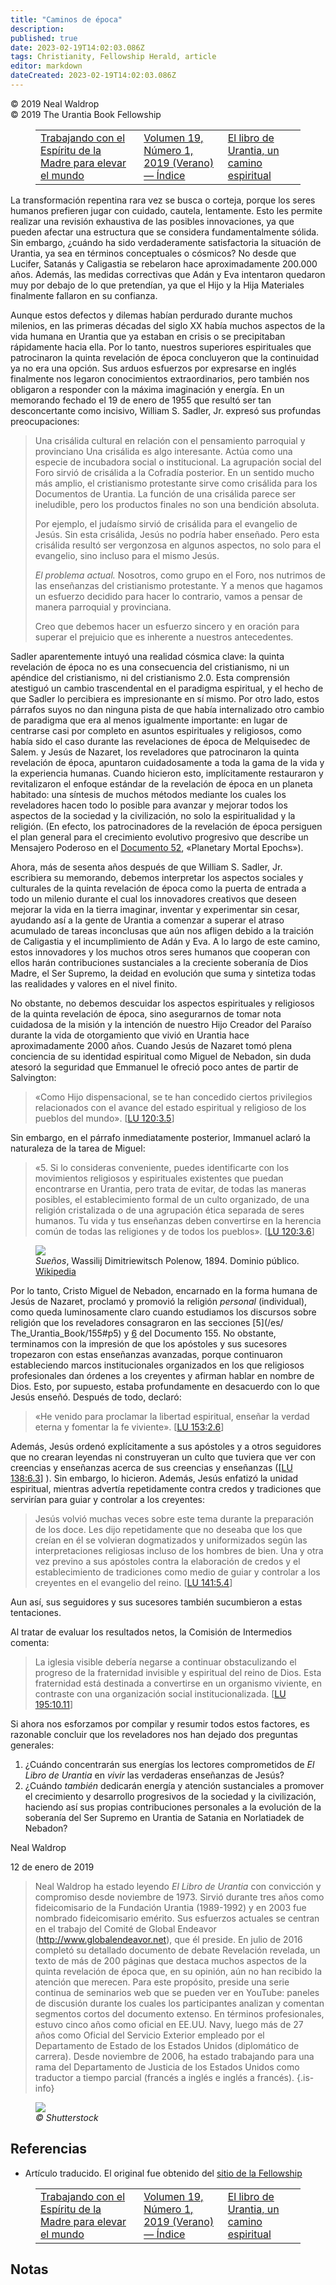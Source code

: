 ```yaml
---
title: "Caminos de época"
description: 
published: true
date: 2023-02-19T14:02:03.086Z
tags: Christianity, Fellowship Herald, article
editor: markdown
dateCreated: 2023-02-19T14:02:03.086Z
---
```


<p class="v-card v-sheet theme--light grey lighten-3 px-2">© 2019 Neal Waldrop<br>© 2019 The Urantia Book Fellowship</p>
<figure class="table chapter-navigator">
  <table>
    <tbody>
      <tr>
        <td>
        <a href="/es/article/Meredith_Tenney_and_others/Working_with_Mother_Spirit_to_Uplift_the_World">
          <span class="mdi mdi-arrow-left-drop-circle"></span><span class="pl-2">Trabajando con el Espíritu de la Madre para elevar el mundo</span>
        </a>
        </td>
        <td>
        <a href="/es/index/articles_herald#volumen-19-número-1-2019-verano">
          <span class="mdi mdi-book-open-variant"></span><span class="pl-2">Volumen 19, Número 1, 2019 (Verano) — Índice</span>
        </a>
        </td>
        <td>
        <a href="/es/article/Rabia_Harris/Urantia_Book_A_Spiritual_Path">
          <span class="pr-2">El libro de Urantia, un camino espiritual</span><span class="mdi mdi-arrow-right-drop-circle"></span>
        </a>
        </td>
      </tr>
    </tbody>
  </table>
</figure>


La transformación repentina rara vez se busca o corteja, porque los seres humanos prefieren jugar con cuidado, cautela, lentamente. Esto les permite realizar una revisión exhaustiva de las posibles innovaciones, ya que pueden afectar una estructura que se considera fundamentalmente sólida. Sin embargo, ¿cuándo ha sido verdaderamente satisfactoria la situación de Urantia, ya sea en términos conceptuales o cósmicos? No desde que Lucifer, Satanás y Caligastia se rebelaron hace aproximadamente 200.000 años. Además, las medidas correctivas que Adán y Eva intentaron quedaron muy por debajo de lo que pretendían, ya que el Hijo y la Hija Materiales finalmente fallaron en su confianza.

Aunque estos defectos y dilemas habían perdurado durante muchos milenios, en las primeras décadas del siglo XX había muchos aspectos de la vida humana en Urantia que ya estaban en crisis o se precipitaban rápidamente hacia ella. Por lo tanto, nuestros superiores espirituales que patrocinaron la quinta revelación de época concluyeron que la continuidad ya no era una opción. Sus arduos esfuerzos por expresarse en inglés finalmente nos legaron conocimientos extraordinarios, pero también nos obligaron a responder con la máxima imaginación y energía. En un memorando fechado el 19 de enero de 1955 que resultó ser tan desconcertante como incisivo, William S. Sadler, Jr. expresó sus profundas preocupaciones:

> Una crisálida cultural en relación con el pensamiento parroquial y provinciano Una crisálida es algo interesante. Actúa como una especie de incubadora social o institucional. La agrupación social del Foro sirvió de crisálida a la Cofradía posterior. En un sentido mucho más amplio, el cristianismo protestante sirve como crisálida para los Documentos de Urantia. La función de una crisálida parece ser ineludible, pero los productos finales no son una bendición absoluta.
>
> Por ejemplo, el judaísmo sirvió de crisálida para el evangelio de Jesús. Sin esta crisálida, Jesús no podría haber enseñado. Pero esta crisálida resultó ser vergonzosa en algunos aspectos, no solo para el evangelio, sino incluso para el mismo Jesús.
>
> _El problema actual._ Nosotros, como grupo en el Foro, nos nutrimos de las enseñanzas del cristianismo protestante. Y a menos que hagamos un esfuerzo decidido para hacer lo contrario, vamos a pensar de manera parroquial y provinciana.
>
> Creo que debemos hacer un esfuerzo sincero y en oración para superar el prejuicio que es inherente a nuestros antecedentes.

Sadler aparentemente intuyó una realidad cósmica clave: la quinta revelación de época no es una consecuencia del cristianismo, ni un apéndice del cristianismo, ni del cristianismo 2.0. Esta comprensión atestiguó un cambio trascendental en el paradigma espiritual, y el hecho de que Sadler lo percibiera es impresionante en sí mismo. Por otro lado, estos párrafos suyos no dan ninguna pista de que había internalizado otro cambio de paradigma que era al menos igualmente importante: en lugar de centrarse casi por completo en asuntos espirituales y religiosos, como había sido el caso durante las revelaciones de época de Melquisedec de Salem. y Jesús de Nazaret, los reveladores que patrocinaron la quinta revelación de época, apuntaron cuidadosamente a toda la gama de la vida y la experiencia humanas. Cuando hicieron esto, implícitamente restauraron y revitalizaron el enfoque estándar de la revelación de época en un planeta habitado: una síntesis de muchos métodos mediante los cuales los reveladores hacen todo lo posible para avanzar y mejorar todos los aspectos de la sociedad y la civilización, no solo la espiritualidad y la religión. (En efecto, los patrocinadores de la revelación de época persiguen el plan general para el crecimiento evolutivo progresivo que describe un Mensajero Poderoso en el [Documento 52](/es/The_Urantia_Book/52), «Planetary Mortal Epochs»).

Ahora, más de sesenta años después de que William S. Sadler, Jr. escribiera su memorando, debemos interpretar los aspectos sociales y culturales de la quinta revelación de época como la puerta de entrada a todo un milenio durante el cual los innovadores creativos que deseen mejorar la vida en la tierra imaginar, inventar y experimentar sin cesar, ayudando así a la gente de Urantia a comenzar a superar el atraso acumulado de tareas inconclusas que aún nos afligen debido a la traición de Caligastia y el incumplimiento de Adán y Eva. A lo largo de este camino, estos innovadores y los muchos otros seres humanos que cooperan con ellos harán contribuciones sustanciales a la creciente soberanía de Dios Madre, el Ser Supremo, la deidad en evolución que suma y sintetiza todas las realidades y valores en el nivel finito.

No obstante, no debemos descuidar los aspectos espirituales y religiosos de la quinta revelación de época, sino asegurarnos de tomar nota cuidadosa de la misión y la intención de nuestro Hijo Creador del Paraíso durante la vida de otorgamiento que vivió en Urantia hace aproximadamente 2000 años. Cuando Jesús de Nazaret tomó plena conciencia de su identidad espiritual como Miguel de Nebadon, sin duda atesoró la seguridad que Emmanuel le ofreció poco antes de partir de Salvington:

> «Como Hijo dispensacional, se te han concedido ciertos privilegios relacionados con el avance del estado espiritual y religioso de los pueblos del mundo». <a id="a54_157"></a>[[LU 120:3.5](/es/The_Urantia_Book/120#p3_5)]

Sin embargo, en el párrafo inmediatamente posterior, Immanuel aclaró la naturaleza de la tarea de Miguel:

> «5. Si lo consideras conveniente, puedes identificarte con los movimientos religiosos y espirituales existentes que puedan encontrarse en Urantia, pero trata de evitar, de todas las maneras posibles, el establecimiento formal de un culto organizado, de una religión cristalizada o de una agrupación ética separada de seres humanos. Tu vida y tus enseñanzas deben convertirse en la herencia común de todas las religiones y de todos los pueblos». <a id="a58_447"></a>[[LU 120:3.6](/es/The_Urantia_Book/120#p3_6)]

<figure id="Figure_2" class="image urantiapedia">
<img src="/image/article/Neal_Waldrop/Epochal_Pathways/004150.jpg">
<figcaption><em>Sueños</em>, Wassilij Dimitriewitsch Polenow, 1894. Dominio público. <a href="https://commons.wikimedia.org/wiki/File:Polenov_MechtySAR.jpg" target="_blank">Wikipedia</a></figcaption>
</figure>

Por lo tanto, Cristo Miguel de Nebadon, encarnado en la forma humana de Jesús de Nazaret, proclamó y promovió la religión _personal_ (individual), como queda luminosamente claro cuando estudiamos los discursos sobre religión que los reveladores consagraron en las secciones [5](/es/ The_Urantia_Book/155#p5) y <a id="a65_310"></a>[6](/es/The_Urantia_Book/155#p6) del Documento 155. No obstante, terminamos con la impresión de que los apóstoles y sus sucesores tropezaron con estas enseñanzas avanzadas, porque continuaron estableciendo marcos institucionales organizados en los que religiosos profesionales dan órdenes a los creyentes y afirman hablar en nombre de Dios. Esto, por supuesto, estaba profundamente en desacuerdo con lo que Jesús enseñó. Después de todo, declaró:

> «He venido para proclamar la libertad espiritual, enseñar la verdad eterna y fomentar la fe viviente». <a id="a67_105"></a>[[LU 153:2.6](/es/The_Urantia_Book/153#p2_6)]

Además, Jesús ordenó explícitamente a sus apóstoles y a otros seguidores que no crearan leyendas ni construyeran un culto que tuviera que ver con creencias y enseñanzas acerca de sus creencias y enseñanzas (<a id="a69_207"></a>[[LU 138:6.3](/es/The_Urantia_Book/138#p6_3)] ). Sin embargo, lo hicieron. Además, Jesús enfatizó la unidad espiritual, mientras advertía repetidamente contra credos y tradiciones que servirían para guiar y controlar a los creyentes:

> Jesús volvió muchas veces sobre este tema durante la preparación de los doce. Les dijo repetidamente que no deseaba que los que creían en él se volvieran dogmatizados y uniformizados según las interpretaciones religiosas incluso de los hombres de bien. Una y otra vez previno a sus apóstoles contra la elaboración de credos y el establecimiento de tradiciones como medio de guiar y controlar a los creyentes en el evangelio del reino. <a id="a71_437"></a>[[LU 141:5.4](/es/The_Urantia_Book/141#p5_4)]

Aun así, sus seguidores y sus sucesores también sucumbieron a estas tentaciones.

Al tratar de evaluar los resultados netos, la Comisión de Intermedios comenta:

> La iglesia visible debería negarse a continuar obstaculizando el progreso de la fraternidad invisible y espiritual del reino de Dios. Esta fraternidad está destinada a convertirse en un organismo viviente, en contraste con una organización social institucionalizada. <a id="a77_269"></a>[[LU 195:10.11](/es/The_Urantia_Book/195#p10_11)]

Si ahora nos esforzamos por compilar y resumir todos estos factores, es razonable concluir que los reveladores nos han dejado dos preguntas generales:

1. ¿Cuándo concentrarán sus energías los lectores comprometidos de _El Libro de Urantia_ en _vivir_ las verdaderas enseñanzas de Jesús?
2. ¿Cuándo _también_ dedicarán energía y atención sustanciales a promover el crecimiento y desarrollo progresivos de la sociedad y la civilización, haciendo así sus propias contribuciones personales a la evolución de la soberanía del Ser Supremo en Urantia de Satania en Norlatiadek de Nebadon?

Neal Waldrop

12 de enero de 2019

> Neal Waldrop ha estado leyendo _El Libro de Urantia_ con convicción y compromiso desde noviembre de 1973. Sirvió durante tres años como fideicomisario de la Fundación Urantia (1989-1992) y en 2003 fue nombrado fideicomisario emérito. Sus esfuerzos actuales se centran en el trabajo del Comité de Global Endeavor (http://www.globalendeavor.net), que él preside. En julio de 2016 completó su detallado documento de debate Revelación revelada, un texto de más de 200 páginas que destaca muchos aspectos de la quinta revelación de época que, en su opinión, aún no han recibido la atención que merecen. Para este propósito, preside una serie continua de seminarios web que se pueden ver en YouTube: paneles de discusión durante los cuales los participantes analizan y comentan segmentos cortos del documento extenso. En términos profesionales, estuvo cinco años como oficial en EE.UU. Navy, luego más de 27 años como Oficial del Servicio Exterior empleado por el Departamento de Estado de los Estados Unidos (diplomático de carrera). Desde noviembre de 2006, ha estado trabajando para una rama del Departamento de Justicia de los Estados Unidos como traductor a tiempo parcial (francés a inglés e inglés a francés).
> {.is-info}

<figure id="Figure_2" class="image urantiapedia">
<img src="/image/article/Neal_Waldrop/Epochal_Pathways/004151.jpg">
<figcaption><em>© Shutterstock</em></figcaption>
</figure>

## Referencias

- Artículo traducido. El original fue obtenido del [sitio de la Fellowship](https://urantia-book.org/archive/newsletters/herald/)


<figure class="table chapter-navigator">
  <table>
    <tbody>
      <tr>
        <td>
        <a href="/es/article/Meredith_Tenney_and_others/Working_with_Mother_Spirit_to_Uplift_the_World">
          <span class="mdi mdi-arrow-left-drop-circle"></span><span class="pl-2">Trabajando con el Espíritu de la Madre para elevar el mundo</span>
        </a>
        </td>
        <td>
        <a href="/es/index/articles_herald#volumen-19-número-1-2019-verano">
          <span class="mdi mdi-book-open-variant"></span><span class="pl-2">Volumen 19, Número 1, 2019 (Verano) — Índice</span>
        </a>
        </td>
        <td>
        <a href="/es/article/Rabia_Harris/Urantia_Book_A_Spiritual_Path">
          <span class="pr-2">El libro de Urantia, un camino espiritual</span><span class="mdi mdi-arrow-right-drop-circle"></span>
        </a>
        </td>
      </tr>
    </tbody>
  </table>
</figure>

## Notas

[^1]: Aquí está el enlace al memorando de William S. Sadler, Jr.: [http://ubhistory.org/](http://ubhistory.org/Documents/BM19550119_SadlerB_04.pdf)
[^2]: Para su comodidad, he reproducido el texto completo de la nota proporcionada al final de mi artículo «Epochal Pathways», incluido el enlace en el sitio web de la beca desde el que los lectores pueden consultar y/o descargar mi extenso documento de debate. _Revelación Revelada_:

    NOTA: Para una exploración más extensa de estos y otros temas similares, no dude en descargar el documento de discusión detallado de Neal Revelation Revealed _desde el sitio web del Comité para el Global Endeavor (www.globalendeavor.net) o desde la siguiente ubicación en el sitio web de la Fraternidad: [http://www.urantiabook.org/study/Revelation](http://www.urantiabook.org/study/Revelation-Revealed.pdf)
  
    Saludos cordiales, Neal.
